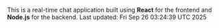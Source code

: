 This is a real-time chat application built using **React** for the frontend and **Node.js** for the backend.
Last updated: Fri Sep 26 03:24:39 UTC 2025
